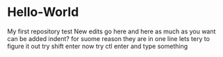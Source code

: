 # Hello-World
My first repository test
New edits go here 
and here as
much as you want can
be added
    indent?
for suome reason they are in one line
		lets tery to figure it out
try shift enter
now
try ctl enter and type  something
